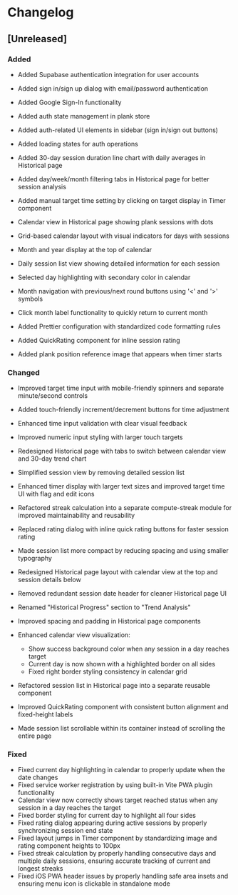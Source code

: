 # Changelog

## [Unreleased]

### Added

- Added Supabase authentication integration for user accounts
- Added sign in/sign up dialog with email/password authentication
- Added Google Sign-In functionality
- Added auth state management in plank store
- Added auth-related UI elements in sidebar (sign in/sign out buttons)
- Added loading states for auth operations

- Added 30-day session duration line chart with daily averages in Historical page
- Added day/week/month filtering tabs in Historical page for better session analysis
- Added manual target time setting by clicking on target display in Timer component
- Calendar view in Historical page showing plank sessions with dots
- Grid-based calendar layout with visual indicators for days with sessions
- Month and year display at the top of calendar
- Daily session list view showing detailed information for each session
- Selected day highlighting with secondary color in calendar
- Month navigation with previous/next round buttons using '<' and '>' symbols
- Click month label functionality to quickly return to current month
- Added Prettier configuration with standardized code formatting rules
- Added QuickRating component for inline session rating
- Added plank position reference image that appears when timer starts

### Changed

- Improved target time input with mobile-friendly spinners and separate minute/second controls
- Added touch-friendly increment/decrement buttons for time adjustment
- Enhanced time input validation with clear visual feedback
- Improved numeric input styling with larger touch targets

- Redesigned Historical page with tabs to switch between calendar view and 30-day trend chart
- Simplified session view by removing detailed session list
- Enhanced timer display with larger text sizes and improved target time UI with flag and edit icons
- Refactored streak calculation into a separate compute-streak module for improved maintainability and reusability
- Replaced rating dialog with inline quick rating buttons for faster session rating
- Made session list more compact by reducing spacing and using smaller typography
- Redesigned Historical page layout with calendar view at the top and session details below
- Removed redundant session date header for cleaner Historical page UI
- Renamed "Historical Progress" section to "Trend Analysis"
- Improved spacing and padding in Historical page components
- Enhanced calendar view visualization:
  - Show success background color when any session in a day reaches target
  - Current day is now shown with a highlighted border on all sides
  - Fixed right border styling consistency in calendar grid
- Refactored session list in Historical page into a separate reusable component
- Improved QuickRating component with consistent button alignment and fixed-height labels
- Made session list scrollable within its container instead of scrolling the entire page

### Fixed

- Fixed current day highlighting in calendar to properly update when the date changes
- Fixed service worker registration by using built-in Vite PWA plugin functionality
- Calendar view now correctly shows target reached status when any session in a day reaches the target
- Fixed border styling for current day to highlight all four sides
- Fixed rating dialog appearing during active sessions by properly synchronizing session end state
- Fixed layout jumps in Timer component by standardizing image and rating component heights to 100px
- Fixed streak calculation by properly handling consecutive days and multiple daily sessions, ensuring accurate tracking of current and longest streaks
- Fixed iOS PWA header issues by properly handling safe area insets and ensuring menu icon is clickable in standalone mode
